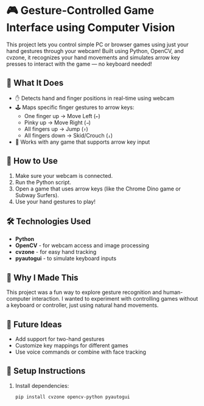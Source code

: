 # 🎮 Gesture-Controlled Game Interface using Computer Vision

This project lets you control simple PC or browser games using just your hand gestures through your webcam! Built using Python, OpenCV, and cvzone, it recognizes your hand movements and simulates arrow key presses to interact with the game — no keyboard needed!

## 🧠 What It Does

- ✋ Detects hand and finger positions in real-time using webcam
- 🕹️ Maps specific finger gestures to arrow keys:
  - One finger up → Move Left (`←`)
  - Pinky up → Move Right (`→`)
  - All fingers up → Jump (`↑`)
  - All fingers down → Skid/Crouch (`↓`)
- 👾 Works with any game that supports arrow key input

## 🚀 How to Use

1. Make sure your webcam is connected.
2. Run the Python script.
3. Open a game that uses arrow keys (like the Chrome Dino game or Subway Surfers).
4. Use your hand gestures to play!

## 🛠️ Technologies Used

- **Python**
- **OpenCV** - for webcam access and image processing
- **cvzone** - for easy hand tracking
- **pyautogui** - to simulate keyboard inputs

## 🎯 Why I Made This

This project was a fun way to explore gesture recognition and human-computer interaction. I wanted to experiment with controlling games without a keyboard or controller, just using natural hand movements.

## 🧩 Future Ideas

- Add support for two-hand gestures
- Customize key mappings for different games
- Use voice commands or combine with face tracking

## 📁 Setup Instructions

1. Install dependencies:
   ```bash
   pip install cvzone opencv-python pyautogui

